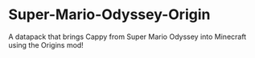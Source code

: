 # Super-Mario-Odyssey-Origin
A datapack that brings Cappy from Super Mario Odyssey into Minecraft using the Origins mod!
